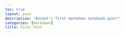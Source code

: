 ```yaml
---
toc: true
layout: post
description: "Aniket's first markdown notebook post!"
categories: [markdown]
title: First Post
---
```

